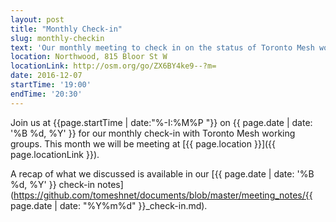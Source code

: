```yaml
---
layout: post
title: "Monthly Check-in"
slug: monthly-checkin
text: 'Our monthly meeting to check in on the status of Toronto Mesh working groups.'
location: Northwood, 815 Bloor St W
locationLink: http://osm.org/go/ZX6BY4ke9--?m=
date: 2016-12-07
startTime: '19:00'
endTime: '20:30'
---
```


Join us at {{page.startTime | date:"%-I:%M%P "}} on {{ page.date | date: '%B %d, %Y' }} for our monthly check-in with Toronto Mesh working groups. This month we will be meeting at [{{ page.location }}]({{ page.locationLink }}).

A recap of what we discussed is available in our [{{ page.date | date: '%B %d, %Y' }} check-in notes](https://github.com/tomeshnet/documents/blob/master/meeting_notes/{{ page.date | date: "%Y%m%d" }}_check-in.md).
